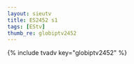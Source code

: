 ```yaml
--- 
layout: sieutv
title: ES2452 s1
tags: [EStv]
thumb_re: globiptv2452
---
```

{% include tvadv key="globiptv2452" %} 
